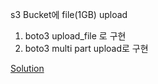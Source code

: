 s3 Bucket에 file(1GB) upload

1. boto3 upload_file 로 구현
2. boto3 multi part upload로 구현

[Solution](Solution/sol_s3_file_upload.md)
